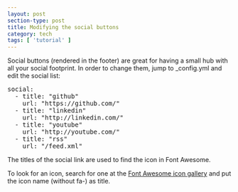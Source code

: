 ```yaml
---
layout: post
section-type: post
title: Modifying the social buttons
category: tech
tags: [ 'tutorial' ]
---
```


Social buttons (rendered in the footer) are great for having a small hub with all your social footprint.
In order to change them, jump to \_config.yml and edit the social list:

<pre style="text-align: left">
social:
  - title: "github"
    url: "https://github.com/"
  - title: "linkedin"
    url: "http://linkedin.com/"
  - title: "youtube"
    url: "http://youtube.com/"
  - title: "rss"
    url: "/feed.xml"
</pre>

The titles of the social link are used to find the icon in Font Awesome.

To look for an icon, search for one at the [Font Awesome icon gallery](https://fortawesome.github.io/Font-Awesome/icons/) and put the icon name (without fa-) as title.
